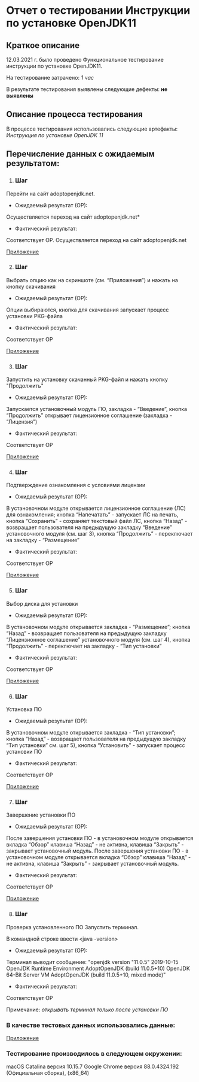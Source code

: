 # Отчет о тестировании Инструкции по установке OpenJDK11 #

## Краткое описание ##

12.03.2021 г. было проведено Функциональное тестирование инструкции по установке OpenJDK11.

На тестирование затрачено: *1 час*

В результате тестирования выявлены следующие дефекты:
**не выявлены**

## Описание процесса тестирования ##

В процессе тестирования использовались следующие артефакты:
*Инструкция по установке OpenJDK 11*

## Перечисление данных с ожидаемым результатом: ##

1. ### Шаг ### 

Перейти на сайт adoptopenjdk.net. 

* Ожидаемый результат (ОР):

Осуществляется переход на сайт adoptopenjdk.net*

* Фактический результат:

Соответствует ОР.
Осуществляется переход на сайт adoptopenjdk.net

[Приложение](https://adoptopenjdk.net/) 

2. ### Шаг ### 

Выбрать опцию как на скриншоте (см. “Приложения”) и нажать на кнопку скачивания

* Ожидаемый результат (ОР):

Опции выбираются, кнопка для скачивания запускает процесс установки PKG-файла

* Фактический результат:

Соответствует ОР

[Приложение](https://github.com/netology-code/javaqa-homeworks/blob/master/intro/pic/mac-adoptopenjdk.png)


3. ### Шаг ###

Запустить на установку скачанный PKG-файл и нажать кнопку "Продолжить"

* Ожидаемый результат (ОР):

Запускается установочный модуль ПО, закладка - “Введение”,
кнопка “Продолжить” открывает лицензионное соглашение (закладка - “Лицензия”)

* Фактический результат:

Соответствует ОР


[Приложение](https://github.com/netology-code/javaqa-homeworks/blob/master/intro/pic/mac-step1.png)


4. ### Шаг ###

Подтверждение ознакомления с условиями лицензии

* Ожидаемый результат (ОР):

В установочном модуле открывается лицензионное соглашение (ЛС) для ознакомления; 
кнопка “Напечатать” - запускает ЛС на печать, кнопка “Сохранить” - сохраняет текстовый файл ЛС, 
кнопка “Назад” - возвращает пользователя на предыдущую закладку “Введение” установочного модуля (см. шаг 3),
кнопка “Продолжить” - переключает на закладку - “Размещение”

* Фактический результат:

Соответствует ОР


[Приложение](https://github.com/netology-code/javaqa-homeworks/blob/master/intro/pic/mac-step2.png)


5. ### Шаг ###

Выбор диска для установки

* Ожидаемый результат (ОР):

В установочном модуле открывается закладка - “Размещение”;
кнопка “Назад” - возвращает пользователя на предыдущую закладку “Лицензионное соглашение” установочного модуля (см. шаг 4),
кнопка “Продолжить” - переключает на закладку - “Тип установки”

* Фактический результат:

Соответствует ОР


[Приложение](https://github.com/netology-code/javaqa-homeworks/blob/master/intro/pic/mac-step4.png) 


6. ### Шаг ###

Установка ПО

* Ожидаемый результат (ОР):

В установочном модуле открывается закладка - “Тип установки”;
кнопка “Назад” - возвращает пользователя на предыдущую закладку “Тип установки” см. шаг 5), 
кнопка “Установить” - запускает процесс установки ПО

* Фактический результат:

Соответствует ОР


[Приложение](https://github.com/netology-code/javaqa-homeworks/blob/master/intro/pic/mac-step4.png)


7. ### Шаг ###

Завершение установки ПО

* Ожидаемый результат (ОР):

После завершения установки ПО - в установочном модуле открывается вкладка “Обзор”
клавиша “Назад” - не активна,
клавиша “Закрыть” - закрывает установочный модуль.
После завершения установки ПО - в установочном модуле открывается вкладка “Обзор”
клавиша “Назад” - не активна,
клавиша “Закрыть” - закрывает установочный модуль.

* Фактический результат:

Соответствует ОР


[Приложение](https://github.com/netology-code/javaqa-homeworks/blob/master/intro/pic/mac-step5.png) 

8. ### Шаг ###

Проверка установленного ПО
Запустить терминал.

В командной строке ввести <java -version>

* Ожидаемый результат (ОР):

Терминал выводит сообщение:
"openjdk version "11.0.5" 2019-10-15
OpenJDK Runtime Environment AdoptOpenJDK (build 11.0.5+10)
OpenJDK 64-Bit Server VM AdoptOpenJDK (build 11.0.5+10, mixed mode)"

* Фактический результат:

Соответствует ОР

Примечание: *открывать терминал только после установки ПО*


### В качестве тестовых данных использовались данные: ###

[Приложение](https://adoptopenjdk.net/)

### Тестирование производилось в следующем окружении: ###

macOS Catalina версия 10.15.7
Google Chrome версия 88.0.4324.192 (Официальная сборка), (x86_64)

